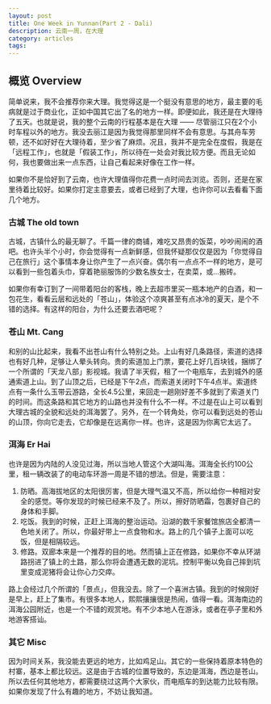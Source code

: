 ```yaml
---
layout: post
title: One Week in Yunnan(Part 2 - Dali)
description: 云南一周，在大理
category: articles
tags: 
---
```

## 概览 Overview
简单说来，我不会推荐你来大理。我觉得这是一个挺没有意思的地方，最主要的毛病就是过于商业化，正如中国其它出了名的地方一样。即便如此，我还是在大理待了五天。也就是说，我的整个云南的行程基本是在大理 —— 尽管丽江只在2个小时车程以外的地方。我没去丽江是因为我觉得那里同样不会有意思。与其舟车劳顿，还不如好好在大理待着，至少省了麻烦。况且，我并不是完全在度假，我是在「远程工作」，也就是「假装工作」，所以待在一处会对我比较方便。而且无论如何，我也要做出来一点东西，让自己看起来好像在工作一样。

如果你不是恰好到了云南，也许大理值得你花费一点时间去浏览。否则，还是在家里待着比较好。如果你打定主意要去，或者已经到了大理，也许你可以去看看下面几个地方。

### 古城 The old town
古城，古镇什么的最无聊了。千篇一律的商铺，难吃又昂贵的饭菜，吵吵闹闹的酒吧。也许头半个小时，你会觉得有一点新鲜感，但我怀疑那仅仅是因为「你觉得自己在旅行」这个事情本身让你产生了一点兴奋。偶尔有一点点不一样的地方，是可以看到一些包着头巾，穿着艳丽服饰的少数名族女士，在卖菜，或…搬砖。

如果你有幸订到了一间带着阳台的客栈，晚上去超市里买一瓶本地产的白酒，和一包花生，看看云层和远处的「苍山」，体验这个凉爽甚至有点冰冷的夏天，是个不错的选择。有这样的阳台，为什么还要去酒吧呢？

### 苍山 Mt. Cang
和别的山比起来，我看不出苍山有什么特别之处。上山有好几条路径，索道的选择也有好几种，足够让人晕头转向。贵的索道加上门票，要花上好几百块钱，捆绑了一个所谓的「天龙八部」影视城。我请了半天假，租了一个电瓶车，去到城外的感通索道上山。到了山顶之后，已经是下午2点，而索道关闭时下午4点半。索道终点有一条什么玉带云游路，全长4.5公里，来回走一趟刚好差不多就到了索道关门的时间。而这条路和其它地方的山路也并没有什么不一样。不过是在山上可以看到大理古城的全貌和远处的洱海罢了。另外，在一个转角处，你可以看到远处的苍山的山顶，你向它走去，它却像是在远离你一样。也许，这是因为你离它太远了。

### 洱海 Er Hai
也许是因为内陆的人没见过海，所以当地人管这个大湖叫海。洱海全长约100公里，租一辆改装了的电动车环游一周是不错的想法。但是，需要注意：

1. 防晒。高海拔地区的太阳很厉害，但是大理气温又不高，所以给你一种相对安全的感觉。等你发现的时候已经来不及了。所以，擦好防晒霜，包裹好自己的身体和手脚。
2. 吃饭。我到的时候，正赶上洱海的整治运动。沿湖的数千家餐馆旅店全都清一色地关闭了。所以，你最好带上一点食物和水。路上的几个镇子上面可以吃饭，但是相隔较远。
3. 修路。双廊本来是一个推荐的目的地。然而镇上正在修路，如果你不幸从环湖路拐进了镇上的土路，那么你将会遭遇无数的泥坑。控制平衡以免自己摔到坑里变成泥猪将会让你心力交瘁。

路上会经过几个所谓的「景点」，但我没去。除了一个喜洲古镇。我到的时候刚好是早上，赶上了集市。有很多本地人，熙熙攘攘很是热闹，值得一看。洱海南边的洱海公园附近，也是一个不错的观赏地。有不少本地人在游泳，或者在亭子里和外地游客搭讪。

### 其它 Misc
因为时间关系，我没能去更远的地方，比如鸡足山。其它的一些保持着原本特色的村寨，基本上都比较远。这是由于古城的位置导致的，东边是洱海，西边是苍山。所以去任何其他地方，都需要绕过这两个大家伙，而电瓶车的到达能力比较有限。如果你发现了什么有趣的地方，不妨让我知道。